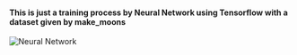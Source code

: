 #### This is just a training process by Neural Network using Tensorflow with a dataset given by make_moons

![Neural Network]("[neural_network.png](https://github.com/hoanglvuit/TrainNN_with_tensorflow/blob/2769db969c379c64f16c4839c9643995c8b731db/neural_network.png)")

